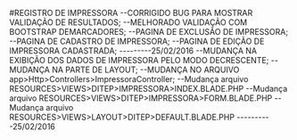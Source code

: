 #REGISTRO DE IMPRESSORA
--CORRIGIDO BUG PARA MOSTRAR VALIDAÇÃO DE RESULTADOS;
--MELHORADO VALIDAÇÃO COM BOOTSTRAP DEMARCADORES;
--PAGINA DE EXCLUSÃO DE IMPRESSORA;
--PAGINA DE CADASTRO DE IMPRESSORA;
--PAGINA DE EDIÇÃO DE IMPRESSORA CADASTRADA;
---------25/02/2016
--MUDANÇA NA EXIBIÇÃO DOS DADOS DE IMPRESSORA PELO MODO DECRESCENTE;
--MUDANÇA NA PARTE DE LAYOUT;
--MUDANÇA NO ARQUIVO app>Http>Controllers>ImpressoraController;
--Mudança arquivo RESOURCES>VIEWS>DITEP>IMPRESSORA>INDEX.BLADE.PHP
--Mudança arquivo RESOURCES>VIEWS>DITEP>IMPRESSORA>FORM.BLADE.PHP
--Mudança arquivo RESOURCES>VIEWS>LAYOUT>DITEP>DEFAULT.BLADE.PHP
----------25/02/2016
